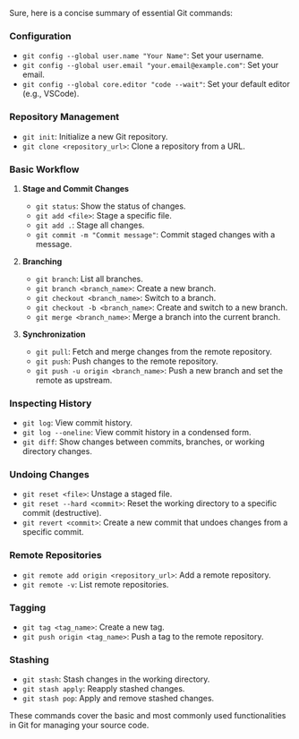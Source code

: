 Sure, here is a concise summary of essential Git commands:

### Configuration
- `git config --global user.name "Your Name"`: Set your username.
- `git config --global user.email "your.email@example.com"`: Set your email.
- `git config --global core.editor "code --wait"`: Set your default editor (e.g., VSCode).

### Repository Management
- `git init`: Initialize a new Git repository.
- `git clone <repository_url>`: Clone a repository from a URL.

### Basic Workflow
1. **Stage and Commit Changes**
   - `git status`: Show the status of changes.
   - `git add <file>`: Stage a specific file.
   - `git add .`: Stage all changes.
   - `git commit -m "Commit message"`: Commit staged changes with a message.

2. **Branching**
   - `git branch`: List all branches.
   - `git branch <branch_name>`: Create a new branch.
   - `git checkout <branch_name>`: Switch to a branch.
   - `git checkout -b <branch_name>`: Create and switch to a new branch.
   - `git merge <branch_name>`: Merge a branch into the current branch.

3. **Synchronization**
   - `git pull`: Fetch and merge changes from the remote repository.
   - `git push`: Push changes to the remote repository.
   - `git push -u origin <branch_name>`: Push a new branch and set the remote as upstream.

### Inspecting History
- `git log`: View commit history.
- `git log --oneline`: View commit history in a condensed form.
- `git diff`: Show changes between commits, branches, or working directory changes.

### Undoing Changes
- `git reset <file>`: Unstage a staged file.
- `git reset --hard <commit>`: Reset the working directory to a specific commit (destructive).
- `git revert <commit>`: Create a new commit that undoes changes from a specific commit.

### Remote Repositories
- `git remote add origin <repository_url>`: Add a remote repository.
- `git remote -v`: List remote repositories.

### Tagging
- `git tag <tag_name>`: Create a new tag.
- `git push origin <tag_name>`: Push a tag to the remote repository.

### Stashing
- `git stash`: Stash changes in the working directory.
- `git stash apply`: Reapply stashed changes.
- `git stash pop`: Apply and remove stashed changes.

These commands cover the basic and most commonly used functionalities in Git for managing your source code.

